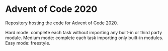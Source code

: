 # Advent of Code 2020

Repository hosting the code for Advent of Code 2020. 

Hard mode: complete each task without importing any built-in or third party module.
Medium mode: complete each task importing only built-in modules.
Easy mode: freestyle.
